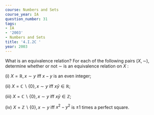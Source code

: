 ```yaml
---
course: Numbers and Sets
course_year: IA
question_number: 31
tags:
- IA
- '2003'
- Numbers and Sets
title: '4.I.2C '
year: 2003
---
```



What is an equivalence relation? For each of the following pairs $(X, \sim)$, determine whether or not $\sim$ is an equivalence relation on $X$ :

(i) $X=\mathbb{R}, x \sim y$ iff $x-y$ is an even integer;

(ii) $X=\mathbb{C} \backslash\{0\}, x \sim y$ iff $x \bar{y} \in \mathbb{R}$;

(iii) $X=\mathbb{C} \backslash\{0\}, x \sim y$ iff $x \bar{y} \in \mathbb{Z}$;

(iv) $X=\mathbb{Z} \backslash\{0\}, x \sim y$ iff $x^{2}-y^{2}$ is $\pm 1$ times a perfect square.